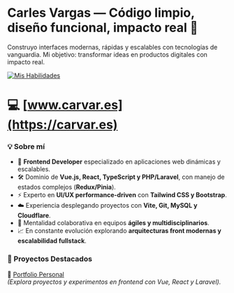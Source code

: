 # Carles Vargas — Código limpio, diseño funcional, impacto real 🚀

Construyo interfaces modernas, rápidas y escalables con tecnologías de vanguardia. Mi objetivo: transformar ideas en productos digitales con impacto real.</h4>

[![Mis Habilidades](https://skillicons.dev/icons?i=javascript,typescript,vue,react,php,laravel,pinia,redux,tailwind,bootstrap,vite,git,mysql,cloudflare,npm&perline=20)](https://skillicons.dev)

# 💻 [www.carvar.es](https://carvar.es) 

### 💡 Sobre mí
- 🎯 **Frontend Developer** especializado en aplicaciones web dinámicas y escalables.  
- 🛠 Dominio de **Vue.js, React, TypeScript y PHP/Laravel**, con manejo de estados complejos (**Redux/Pinia**).  
- ⚡ Experto en **UI/UX performance-driven** con **Tailwind CSS y Bootstrap**.  
- ☁️ Experiencia desplegando proyectos con **Vite, Git, MySQL y Cloudflare**.  
- 🤝 Mentalidad colaborativa en equipos **ágiles y multidisciplinarios**.  
- 📈 En constante evolución explorando **arquitecturas front modernas y escalabilidad fullstack**.  

### 📂 Proyectos Destacados
🔗 [Portfolio Personal](https://carvar.es)  
*(Explora proyectos y experimentos en frontend con Vue, React y Laravel).*
